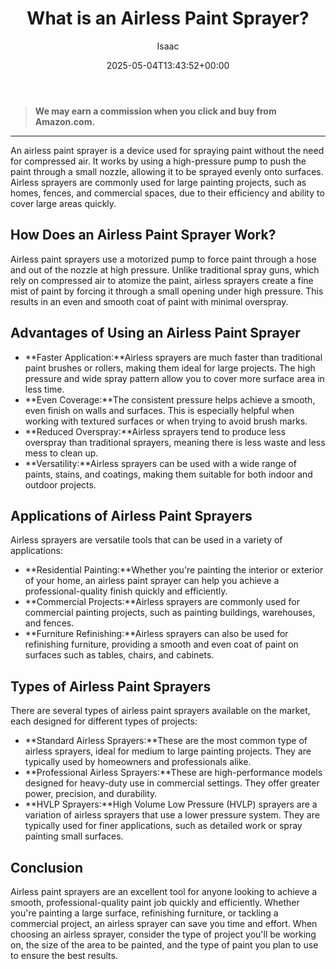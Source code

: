 ﻿---
author: Isaac
layout: post
title: What is an Airless Paint Sprayer?
date: '2025-05-04T13:43:52+00:00'
categories:
- Guide
tags: []
slug: /what-is-an-airless-paint-sprayer/
lastmod: 2025-05-07T12:21:29+03:00
---
> **We may earn a commission when you click and buy from Amazon.com.**
>

---
An airless paint sprayer is a device used for spraying paint without the need for compressed air. It works by using a high-pressure pump to push the paint through a small nozzle, allowing it to be sprayed evenly onto surfaces. Airless sprayers are commonly used for large painting projects, such as homes, fences, and commercial spaces, due to their efficiency and ability to cover large areas quickly.
## How Does an Airless Paint Sprayer Work?
Airless paint sprayers use a motorized pump to force paint through a hose and out of the nozzle at high pressure. Unlike traditional spray guns, which rely on compressed air to atomize the paint, airless sprayers create a fine mist of paint by forcing it through a small opening under high pressure. This results in an even and smooth coat of paint with minimal overspray.
## Advantages of Using an Airless Paint Sprayer
- **Faster Application:**Airless sprayers are much faster than traditional paint brushes or rollers, making them ideal for large projects. The high pressure and wide spray pattern allow you to cover more surface area in less time.
- **Even Coverage:**The consistent pressure helps achieve a smooth, even finish on walls and surfaces. This is especially helpful when working with textured surfaces or when trying to avoid brush marks.
- **Reduced Overspray:**Airless sprayers tend to produce less overspray than traditional sprayers, meaning there is less waste and less mess to clean up.
- **Versatility:**Airless sprayers can be used with a wide range of paints, stains, and coatings, making them suitable for both indoor and outdoor projects.
## Applications of Airless Paint Sprayers
Airless sprayers are versatile tools that can be used in a variety of applications:
- **Residential Painting:**Whether you're painting the interior or exterior of your home, an airless paint sprayer can help you achieve a professional-quality finish quickly and efficiently.
- **Commercial Projects:**Airless sprayers are commonly used for commercial painting projects, such as painting buildings, warehouses, and fences.
- **Furniture Refinishing:**Airless sprayers can also be used for refinishing furniture, providing a smooth and even coat of paint on surfaces such as tables, chairs, and cabinets.
## Types of Airless Paint Sprayers
There are several types of airless paint sprayers available on the market, each designed for different types of projects:
- **Standard Airless Sprayers:**These are the most common type of airless sprayers, ideal for medium to large painting projects. They are typically used by homeowners and professionals alike.
- **Professional Airless Sprayers:**These are high-performance models designed for heavy-duty use in commercial settings. They offer greater power, precision, and durability.
- **HVLP Sprayers:**High Volume Low Pressure (HVLP) sprayers are a variation of airless sprayers that use a lower pressure system. They are typically used for finer applications, such as detailed work or spray painting small surfaces.
## Conclusion
Airless paint sprayers are an excellent tool for anyone looking to achieve a smooth, professional-quality paint job quickly and efficiently. Whether you're painting a large surface, refinishing furniture, or tackling a commercial project, an airless sprayer can save you time and effort. When choosing an airless sprayer, consider the type of project you'll be working on, the size of the area to be painted, and the type of paint you plan to use to ensure the best results.